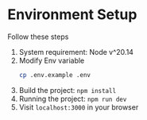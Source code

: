 # Environment Setup

Follow these steps
1. System requirement: Node v^20.14
2. Modify Env variable
    ```bash
    cp .env.example .env
    ```
5. Build the project: `npm install`
6. Running the project: `npm run dev`
7. Visit `localhost:3000` in your browser
